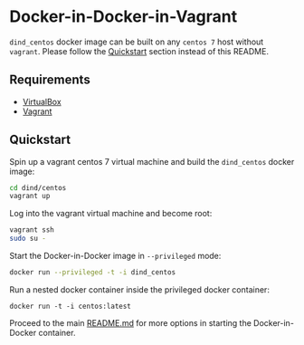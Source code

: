 # Docker-in-Docker-in-Vagrant

`dind_centos` docker image can be built on any `centos 7` host without `vagrant`. Please follow the [Quickstart](../README.md#quickstart) section instead of this README.

## Requirements

* [VirtualBox](https://www.virtualbox.org/wiki/Downloads)
* [Vagrant](https://www.vagrantup.com/downloads.html)

## Quickstart

Spin up a vagrant centos 7 virtual machine and build the `dind_centos` docker image:
```bash
cd dind/centos
vagrant up
```

Log into the vagrant virtual machine and become root:
```bash
vagrant ssh
sudo su -
```

Start the Docker-in-Docker image in `--privileged` mode:
```bash
docker run --privileged -t -i dind_centos
```

Run a nested docker container inside the privileged docker container:
```
docker run -t -i centos:latest
```

Proceed to the main [README.md](../README.md) for more options in starting the Docker-in-Docker container.
